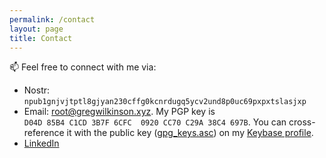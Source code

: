 ```yaml
---
permalink: /contact
layout: page
title: Contact
---
```


📫 Feel free to connect with me via:
  
- Nostr: `npub1gnjvjtptl8gjyan230cffg0kcnrdugq5ycv2und8p0uc69pxpxtslasjxp`
- Email: [root@gregwilkinson.xyz](mailto:root@gregwilkinson.xyz). My PGP key is `D04D 85B4 C1CD 3B7F 6CFC  0920 CC70 C29A 38C4 697B`. You can cross-reference it with the public key ([gpg_keys.asc](https://keybase.io/gwilkinson/pgp_keys.asc)) on my [Keybase profile](https://keybase.io/gwilkinson).  
- [LinkedIn](https://www.linkedin.com/in/gwilkinson01/)  
